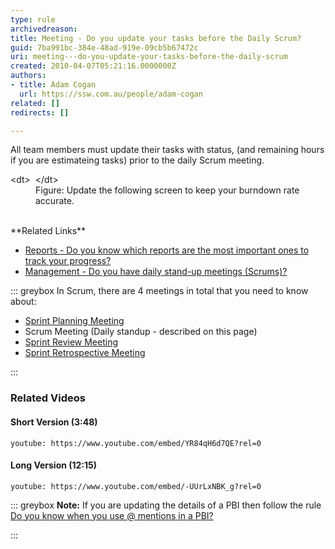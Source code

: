 ```yaml
---
type: rule
archivedreason: 
title: Meeting - Do you update your tasks before the Daily Scrum?
guid: 7ba991bc-384e-48ad-919e-09cb5b67472c
uri: meeting---do-you-update-your-tasks-before-the-daily-scrum
created: 2010-04-07T05:21:16.0000000Z
authors:
- title: Adam Cogan
  url: https://ssw.com.au/people/adam-cogan
related: []
redirects: []

---
```


All team members must update their tasks with  status, (and remaining hours if you are estimateing tasks) prior to the daily Scrum meeting.

<!--endintro-->
<dl class="image">&lt;dt&gt; 
      <img src="Updatetasks.jpg" alt=""> 
   &lt;/dt&gt;<dd>Figure: Update the following screen to keep your burndown rate accurate.<br><br></dd></dl>
**Related Links** 


* [Reports - Do you know which reports are the most important ones to track your progress?](/Pages/TrackProgress.aspx)
* [Management - Do you have daily stand-up meetings (Scrums)?](/_layouts/15/FIXUPREDIRECT.ASPX?WebId=3dfc0e07-e23a-4cbb-aac2-e778b71166a2&TermSetId=07da3ddf-0924-4cd2-a6d4-a4809ae20160&TermId=731a3f5d-a266-4944-876c-a45afa82832f)




::: greybox
In Scrum, there are 4 meetings in total that you need to know about:
* [Sprint Planning Meeting](/Pages/SprintPlanningMeeting.aspx "Sprint Planning Meeting")
* Scrum Meeting (Daily standup - described on this page)
* [Sprint Review Meeting](/Pages/SprintReviewMeeting.aspx "Sprint Review Meeting")
* [Sprint Retrospective Meeting](/Pages/RetrospectiveMeeting.aspx "Sprint Retrospective Meeting")


:::


### Related Videos

#### Short Version (3:48)

`youtube: https://www.youtube.com/embed/YR84qH6d7QE?rel=0`

#### Long Version (12:15)

`youtube: https://www.youtube.com/embed/-UUrLxNBK_g?rel=0`

 

::: greybox
 **Note:** If you are updating the details of a PBI then follow the rule [Do you know when you use @ mentions in a PBI?](/_layouts/15/FIXUPREDIRECT.ASPX?WebId=3dfc0e07-e23a-4cbb-aac2-e778b71166a2&TermSetId=07da3ddf-0924-4cd2-a6d4-a4809ae20160&TermId=efd6c91e-7cc5-4473-a299-9104c8fd6e0d)

:::
